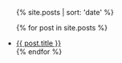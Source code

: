 
<ul>
{% site.posts | sort: 'date' %}

  {% for post in site.posts %}
    <li>
      <a href="{{ post.url }}">{{ post.title }}</a>
    </li>
  {% endfor %}
</ul>